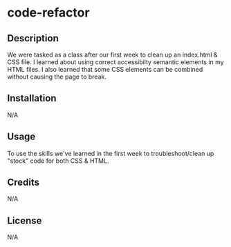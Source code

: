 # code-refactor

## Description

We were tasked as a class after our first week to clean up an index.html & CSS file. I learned about using correct accessibilty semantic elements in my HTML files. I also learned that some CSS elements can be combined without causing the page to break.

## Installation

N/A

## Usage

To use the skills we've learned in the first week to troubleshoot/clean up "stock" code for both CSS & HTML.

## Credits

N/A

## License

N/A